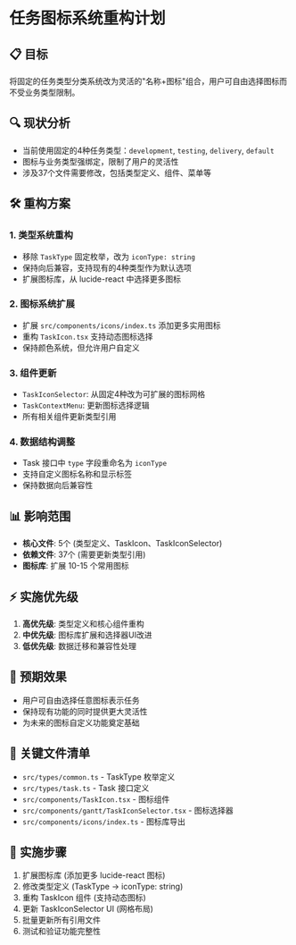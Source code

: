 # 任务图标系统重构计划

## 📋 **目标**
将固定的任务类型分类系统改为灵活的"名称+图标"组合，用户可自由选择图标而不受业务类型限制。

## 🔍 **现状分析**
- 当前使用固定的4种任务类型：`development`, `testing`, `delivery`, `default`
- 图标与业务类型强绑定，限制了用户的灵活性
- 涉及37个文件需要修改，包括类型定义、组件、菜单等

## 🛠️ **重构方案**

### 1. **类型系统重构**
- 移除 `TaskType` 固定枚举，改为 `iconType: string` 
- 保持向后兼容，支持现有的4种类型作为默认选项
- 扩展图标库，从 lucide-react 中选择更多图标

### 2. **图标系统扩展**
- 扩展 `src/components/icons/index.ts` 添加更多实用图标
- 重构 `TaskIcon.tsx` 支持动态图标选择
- 保持颜色系统，但允许用户自定义

### 3. **组件更新**
- `TaskIconSelector`: 从固定4种改为可扩展的图标网格
- `TaskContextMenu`: 更新图标选择逻辑
- 所有相关组件更新类型引用

### 4. **数据结构调整**
- Task 接口中 `type` 字段重命名为 `iconType`
- 支持自定义图标名称和显示标签
- 保持数据向后兼容性

## 📊 **影响范围**
- **核心文件**: 5个 (类型定义、TaskIcon、TaskIconSelector)
- **依赖文件**: 37个 (需要更新类型引用)
- **图标库**: 扩展 10-15 个常用图标

## ⚡ **实施优先级**
1. **高优先级**: 类型定义和核心组件重构
2. **中优先级**: 图标库扩展和选择器UI改进  
3. **低优先级**: 数据迁移和兼容性处理

## 🎯 **预期效果**
- 用户可自由选择任意图标表示任务
- 保持现有功能的同时提供更大灵活性
- 为未来的图标自定义功能奠定基础

## 📁 **关键文件清单**
- `src/types/common.ts` - TaskType 枚举定义
- `src/types/task.ts` - Task 接口定义
- `src/components/TaskIcon.tsx` - 图标组件
- `src/components/gantt/TaskIconSelector.tsx` - 图标选择器
- `src/components/icons/index.ts` - 图标库导出

## 🔄 **实施步骤**
1. 扩展图标库 (添加更多 lucide-react 图标)
2. 修改类型定义 (TaskType → iconType: string)
3. 重构 TaskIcon 组件 (支持动态图标)
4. 更新 TaskIconSelector UI (网格布局)
5. 批量更新所有引用文件
6. 测试和验证功能完整性